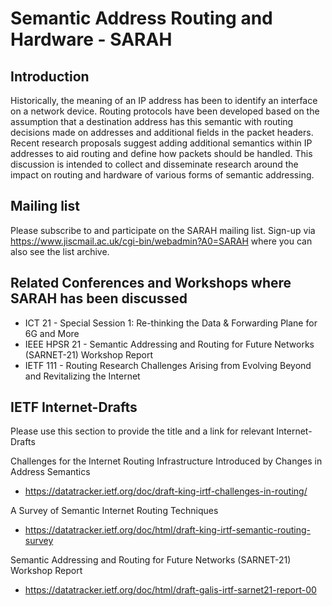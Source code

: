 # Semantic Address Routing and Hardware - SARAH

## Introduction
Historically, the meaning of an IP address has been to identify an interface on a network device. Routing protocols have been developed based on the assumption that a destination address has this semantic with routing decisions made on addresses and additional fields in the packet headers. Recent research proposals suggest adding additional semantics within IP addresses to aid routing and define how packets should be handled. This discussion is intended to collect and disseminate research around the impact on routing and hardware of various forms of semantic addressing.

## Mailing list
Please subscribe to and participate on the SARAH mailing list.
Sign-up via https://www.jiscmail.ac.uk/cgi-bin/webadmin?A0=SARAH where you can also see the list archive.

## Related Conferences and Workshops where SARAH has been discussed
* ICT 21 - Special Session 1: Re-thinking the Data & Forwarding Plane for 6G and More 
* IEEE HPSR 21 - Semantic Addressing and Routing for Future Networks (SARNET-21) Workshop Report
* IETF 111 - Routing Research Challenges Arising from Evolving Beyond and Revitalizing the Internet

## IETF Internet-Drafts
Please use this section to provide the title and a link for relevant Internet-Drafts

Challenges for the Internet Routing Infrastructure Introduced by Changes in Address Semantics
* https://datatracker.ietf.org/doc/draft-king-irtf-challenges-in-routing/

A Survey of Semantic Internet Routing Techniques
* https://datatracker.ietf.org/doc/html/draft-king-irtf-semantic-routing-survey

Semantic Addressing and Routing for Future Networks (SARNET-21) Workshop Report
* https://datatracker.ietf.org/doc/html/draft-galis-irtf-sarnet21-report-00
